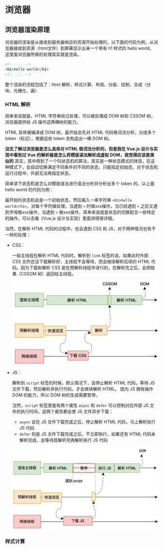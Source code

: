 # 浏览器

## 浏览器渲染原理

浏览器的渲染是从接收到服务器响应的资源开始处理的，以下面的代码为例，从浏览器接收到资源（html文件）到屏幕显示出来一个带有 h1 样式的 hello world，这里面浏览器所做的处理其实就是渲染。

```html
<!-- ... -->
<h1>hello world</h1>
<!-- ... -->
```

整个渲染的流程包括了：html 解析、样式计算、布局、分层、绘制、合成（分块、光栅化、画）

### HTML 解析

简单来说就是，HTML 字符串经过处理，可以被处理成 DOM 树和 CSSOM 树，浏览器提供给 JS 操作这两棵树的能力。

HTML 具体被编译成 DOM 树，最开始会先对 HTML 代码做词法分析，分成多个 token（标记），根据这些 token 去构造出一棵 DOM 树。

**没去了解过浏览器是怎么具体对 HTML 做词法分析的，但是我在 Vue.js 设计与实现中看到过 Vue 的解析器是怎么将模版语法解析成虚拟 DOM，我觉得应该是类似的**
其实，其中用到了一个叫状态机的算法，其实是一种状态模式的体现，在这种模式下，会自动切换满足不同条件的不同的状态，只能指定初始态，对于状态机运行过程中，外部无法再指定状态。

简单讲下状态机是怎么对模版语法进行语法分析并分析出多个 token 的，以上面 hello world 的代码为例：

最开始的状态机会是一个初始状态，然后输入一串字符串 `<h1>hello world</h1>`，对每个字符做处理，当遇到 `<` 时做xxx操作，当已经遇到 `<` 之后又遇到字母做xxx操作，当遇到 `>` 做xxx操作，简单来说就是状态的切换配合一些特定的操作，可以去看《Vue.js 设计与实现》里面讲得很详细。

当然，在解析 HTML 代码的过程中，也会遇到 CSS 和 JS，对于两种情况也有不一样的处理：

- CSS：

  一般主线程在解析 HTML 代码时，解析到 `link` 标签的话，如果此时外部 CSS 文件还没下载解析好，主线程不会等待，而会继续解析后续的 HTML 代码。因为下载和解析 CSS 是在预解析线程中进行的，在解析完之后，会把结果（CSSOM 树）返回给主线程。

  ![](image/image_cssom.png)

- JS：

  解析到 `script` 标签的时候，默认情况下，会停止解析 HTML 代码，等待 JS 文件下载，然后解析并执行代码，才会继续解析 HTML。
  因为 JS 拥有操作 DOM 的能力，所以 DOM 树的生成需要暂停。

  当然，`script` 标签里面有两个属性 `async` 和 `defer` 可以控制对应外部 JS 文件的执行时间，这两个属性都会使 JS 文件异步下载：
  - `async` 会在 JS 文件下载完成之后，停止解析 HTML 代码，马上解析执行 JS 代码
  - `defer` 则是 JS 文件下载完成之后，不立即执行，如果还有 HTML 代码未解析完成，会等待其解析完再解析执行 JS 代码

  ![](image/image_script.png)

### 样式计算